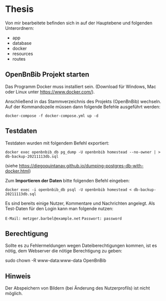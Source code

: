 # Thesis
Von mir bearbeitete befinden sich in auf der Hauptebene und folgenden Unterordnern:
- app
- database
- docker
- resources
- routes

## OpenBnBib Projekt starten
Das Programm Docker muss installiert sein. (Download für Windows, Mac oder Linux unter https://www.docker.com/). 

Anschließend in das Stammverzeichnis des Projekts (OpenBnBib) wechseln.
Auf der Kommandozeile müssen dann folgende Befehle ausgeführt werden:
```
docker-compose -f docker-compose.yml up -d
```

## Testdaten
Testdaten wurden mit folgendem Befehl exportiert:
```
docker exec openbnbib_db pg_dump -U openbnbib homestead --no-owner | > db-backup-20211113db.sql
```
(siehe https://diegoquintanav.github.io/dumping-postgres-db-with-docker.html)

Zum **Importieren der Daten** bitte folgenden Befehl eingeben:
```
docker exec -i openbnbib_db psql -U openbnbib homestead < db-backup-20211113db.sql
```

Es sind bereits einige Nutzer, Kommentare und Nachrichten angelegt. Als Test-Daten für den Login kann man folgende nutzen: 

`E-Mail: metzger.barbel@example.net`
`Passwort: password`

## Berechtigung
Sollte es zu Fehlermeldungen wegen Dateiberechtigungen kommen, ist es nötig, dem Webserver die nötige Berechtigung zu geben:

sudo chown -R www-data:www-data OpenBnBib
## Hinweis
Der Abspeichern von Bildern (bei Änderung des Nutzerprofils) ist nicht möglich.
